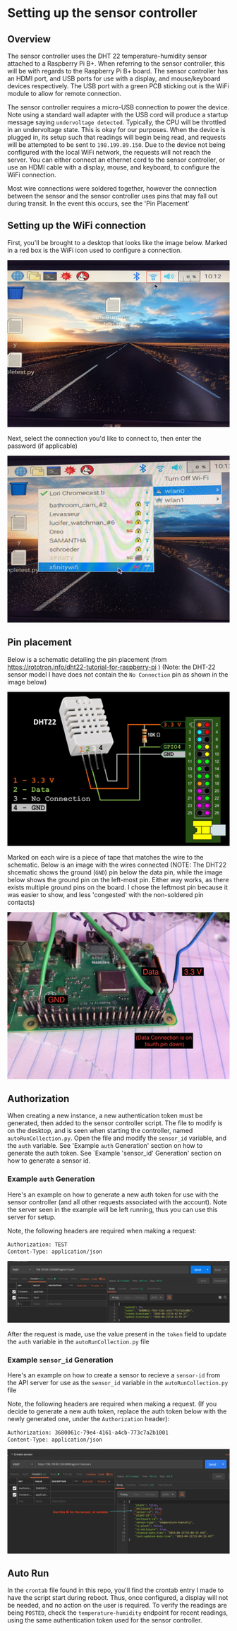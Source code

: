 # Setting up the sensor controller
## Overview
The sensor controller uses the DHT 22 temperature-humidity sensor attached to a Raspberry Pi B+. When referring to the sensor controller, this will be with regards to the Raspberry Pi B+ board. The sensor controller has an HDMI port, and USB ports for use with a display, and mouse/keyboard devices respectively. The USB port with a green PCB sticking out is the WiFi module to allow for remote connection. 

The sensor controller requires a micro-USB connection to power the device. Note using a standard wall adapter with the USB cord will produce a startup message saying `undervoltage detected`. Typically, the CPU will be throttled in an undervoltage state. This is okay for our purposes. When the device is plugged in, its setup such that readings will begin being read, and requests will be attempted to be sent to `198.199.89.150`. Due to the device not being configured with the local WiFi network, the requests will not reach the server. You can either connect an ethernet cord to the sensor controller, or use an HDMI cable with a display, mouse, and keyboard, to configure the WiFi connection.

Most wire connections were soldered together, however the connection between the sensor and the sensor controller uses pins that may fall out during transit. In the event this occurs, see the 'Pin Placement' 

## Setting up the WiFi connection

First, you'll be brought to a desktop that looks like the image below. Marked in a red box is the WiFi icon used to configure a connection.

![WiFi Setup Step 1](/images/wifi-step1.jpeg "WiFi Setup Step 1")

Next, select the connection you'd like to connect to, then enter the password (if applicable)

![WiFi Setup Step 2](/images/wifi-step2.jpeg "WiFi Setup Step 2")

## Pin placement

Below is a schematic detailing the pin placement (from https://rototron.info/dht22-tutorial-for-raspberry-pi )
(Note: the DHT-22 sensor model I have does not contain the `No Connection` pin as shown in the image below)

![DHT22 Sensor Schematic](/images/DHT22-schematic.jpg "DHT22 Sensor Schematic")

Marked on each wire is a piece of tape that matches the wire to the schematic. Below is an image with the wires connected
(NOTE: The DHT22 shcematic shows the ground (`GND`) pin below the data pin, while the image below shows the ground pin on the left-most pin. Either way works, as there exists multiple ground pins on the board. I chose the leftmost pin because it was easier to show, and less 'congested' with the non-soldered pin contacts)

![Sensor Controller Pin Setup](/images/sensor-controller-pin.jpeg "Sensor Controller Pin Setup")

## Authorization

When creating a new instance, a new authentication token must be generated, then added to the sensor controller script. The file to modify is on the desktop, and is seen when starting the controller, named `autoRunCollection.py`. Open the file and modify the `sensor_id` variable, and the `auth` variable. See 'Example `auth` Generation' section on how to generate the auth token. See `Example 'sensor_id' Generation' section on how to generate a sensor id. 

### Example `auth` Generation

Here's an example on how to generate a new auth token for use with the sensor controller (and all other requests associated with the account). Note the server seen in the example will be left running, thus you can use this server for setup.

Note, the following headers are required when making a request:

```
Authorization: TEST
Content-Type: application/json
```

![Auth Example](/images/auth-example.png "Auth Example")


After the request is made, use the value present in the `token` field to update the `auth` variable in the `autoRunCollection.py` file

### Example `sensor_id` Generation

Here's an example on how to create a sensor to recieve a `sensor-id` from the API server for use as the `sensor_id` variable in the `autoRunCollection.py` file

Note, the following headers are required when making a request. (If you decide to generate a new auth token, replace the auth token below with the newly generated one, under the `Authorization` header):

```
Authorization: 3680061c-79e4-4161-a4cb-773c7a2b1001
Content-Type: application/json
```

![Sensor ID Example](/images/sensor-id-example.png "Sensor ID Example")

## Auto Run
In the `crontab` file found in this repo, you'll find the crontab entry I made to have the script start during reboot. Thus, once configured, a display will not be needed, and no action on the user is required. To verify the readings are being `POSTED`, check the `temperature-humidity` endpoint for recent readings, using the same authentication token used for the sensor controller.